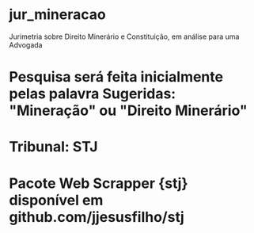 # jur_mineracao
Jurimetria sobre Direito Minerário e Constituição, em análise para uma Advogada

# Pesquisa será feita inicialmente pelas palavra Sugeridas: "Mineração" ou "Direito Minerário"
# Tribunal: STJ
# Pacote Web Scrapper {stj} disponível em github.com/jjesusfilho/stj

